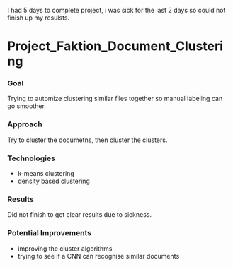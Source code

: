 I had 5 days to complete project, i was sick for the last 2 days so could not finish up my resulsts.

# Project_Faktion_Document_Clustering

### Goal
Trying to automize clustering similar files together so manual labeling can go smoother.

### Approach
Try to cluster the documetns, then cluster the clusters.

### Technologies 
- k-means clustering
- density based clustering

### Results
Did not finish to get clear results due to sickness.

### Potential Improvements
- improving the cluster algorithms
- trying to see if a CNN can recognise similar documents
